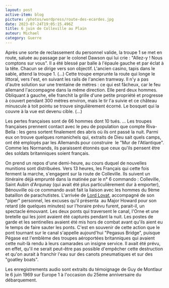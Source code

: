 ```yaml
---
layout: post
active-item: blog
picture: /photos/wordpress/route-des-ecardes.jpg
date: 2023-07-24T19:05:15.496Z
title: 6 juin de Colleville au Plain
auteur: Michael
category: Guerre
---
```

Après une sorte de reclassement du personnel valide, la troupe 1 se met en route, saluée au passage par le colonel Dawson qui lui crie : "Allez-y ! Nous comptons sur vous". Il a été blessé par balle à l'épaule gauche et par éclat à la tête. Chacun se dirige vers son objectif. L'ancien casino, tapis dans le sable, attend la troupe 1. (...) Cette troupe emprunte la route qui longe le littoral, vers l'est, en suivant les rails de l'ancien tramway. Il n'y a pas d'autre solution sur une trentaine de mètres : ce qui est fâcheux, car le feu allemand l'accompagne dans la même direction. Elle perd deux hommes. Obliquant à gauche, elle franchit la grille d'une petite propriété et progresse à couvert pendant 300 mètres environ, mais le tir l'a suivie et ce château minuscule à toit pointu se trouve singulièrement écorné. Le bosquet qui la couvre à la vue est devenu cible. (...)

<!--more-->



Les pertes françaises sont de 66 hommes dont 10 tués. ... Les troupes françaises prennent contact avec le peu de population que compte Riva-Bella : les gens sortent finalement des abris où ils ont passé la nuit. Parmi eux on trouve quelques romanichels qui, extraits de Dieu sait quels camps, ont été employés par les Allemands pour construire  le "Mur de l'Atlantique". Comme les Normands, ils paraissent étonnés que ceux qu'ils pensent être des soldats britanniques soient français.

On prend un repos d'une demi-heure, au cours duquel de nouvelles munitions sont distribuées. Vers 13 heures, les Français qui cette fois ferment la marche, s'engagent sur la route de Colleville. Ils suivent un itinéraire déjà emprunté dans la matinée par le n° 6 commando : Colleville, Saint Aubin d'Arqunay (qui avait été plus particulièrement dur à emporter), Bénouville où ce commando avait fait la liaison avec les hommes du 9ème bataillon de parachutistes. L'arrivée de [Lord Lovat](http://en.wikipedia.org/wiki/Simon_Fraser,_15th_Lord_Lovat), accompagné de son "piper" personnel, les excuses qu'il présenta  au Major Howard pour son retard (de quelques minutes) sur l'horaire prévu furent, parait-il, un spectacle émouvant. Les deux ponts qui traversent le canal, l'Orne et une bretelle qui les joint avaient été capturés pendant la nuit. Les postes de garde et les sentinelles avaient été mis hors de combat avant qu'ils aient eu le temps de faire sauter les ponts. C'est en souvenir de cette action que le pont tournant sur le canal s'appelle aujourd'hui "Pegasus Bridge", puisque Pégase est l'emblème des troupes aéroportées britanniques qui avaient cette nuit-là rendu à leurs camarades un insigne service. Il avait été prévu, en effet, qu'il ne serait peut-être pas possible d'empêcher cette destruction et qu'on aurait à franchir l'eau sur des canots pneumatiques et sur des "goatley boats".

Les enregistrements audio sont extraits du témoignage de Guy de Montlaur le 6 juin 1969 sur Europe 1 à l'occasion du 25ème anniversaire du débarquement.